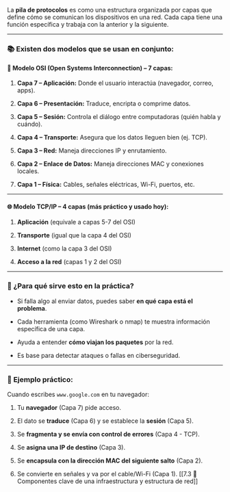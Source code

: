 La **pila de protocolos** es como una estructura organizada por capas que define cómo se comunican los dispositivos en una red. Cada capa tiene una función específica y trabaja con la anterior y la siguiente.

---

### 📚 Existen dos modelos que se usan en conjunto:

#### 🧱 **Modelo OSI (Open Systems Interconnection) – 7 capas:**

1. **Capa 7 – Aplicación:** Donde el usuario interactúa (navegador, correo, apps).
    
2. **Capa 6 – Presentación:** Traduce, encripta o comprime datos.
    
3. **Capa 5 – Sesión:** Controla el diálogo entre computadoras (quién habla y cuándo).
    
4. **Capa 4 – Transporte:** Asegura que los datos lleguen bien (ej. TCP).
    
5. **Capa 3 – Red:** Maneja direcciones IP y enrutamiento.
    
6. **Capa 2 – Enlace de Datos:** Maneja direcciones MAC y conexiones locales.
    
7. **Capa 1 – Física:** Cables, señales eléctricas, Wi-Fi, puertos, etc.
    

---

#### 🌐 **Modelo TCP/IP – 4 capas (más práctico y usado hoy):**

1. **Aplicación** (equivale a capas 5-7 del OSI)
    
2. **Transporte** (igual que la capa 4 del OSI)
    
3. **Internet** (como la capa 3 del OSI)
    
4. **Acceso a la red** (capas 1 y 2 del OSI)
    

---

### 🧠 ¿Para qué sirve esto en la práctica?

- Si falla algo al enviar datos, puedes saber **en qué capa está el problema**.
    
- Cada herramienta (como Wireshark o nmap) te muestra información específica de una capa.
    
- Ayuda a entender **cómo viajan los paquetes** por la red.
    
- Es base para detectar ataques o fallas en ciberseguridad.
    

---

### 🧩 Ejemplo práctico:

Cuando escribes `www.google.com` en tu navegador:

1. Tu **navegador** (Capa 7) pide acceso.
    
2. El dato se **traduce** (Capa 6) y se establece la **sesión** (Capa 5).
    
3. Se **fragmenta y se envía con control de errores** (Capa 4 - TCP).
    
4. Se **asigna una IP de destino** (Capa 3).
    
5. Se **encapsula con la dirección MAC del siguiente salto** (Capa 2).
    
6. Se convierte en señales y va por el cable/Wi-Fi (Capa 1).
[[7.3 🧩 Componentes clave de una infraestructura y estructura de red]]